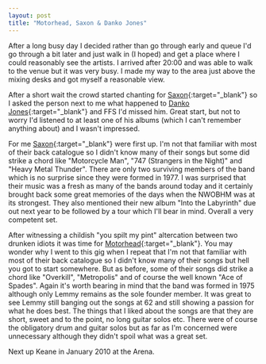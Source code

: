 ```yaml
---
layout: post
title: "Motorhead, Saxon & Danko Jones"
---
```


After a long busy day I decided rather than go through early and queue I'd go through a bit later and just walk in (I hoped) and get a place where I 
could reasonably see the artists. I arrived after 20:00 and was able to walk to the venue but it was very busy. I made my way to the area just above 
the mixing desks and got myself a reasonable view.

After a short wait the crowd started chanting for [Saxon](http://www.saxon747.com){:target="_blank"} so I asked the person next to me what happened to 
[Danko Jones](http://www.dankojones.com){:target="_blank"} and FFS I'd missed him. Great start, but not to worry I'd listened to at least one of his 
albums (which I can't remember anything about) and I wasn't impressed.

For me [Saxon](http://www.saxon747.com){:target="_blank"} were first up. I'm not that familiar with most of their back catalogue so I didn't know many 
of their songs but some did strike a chord like "Motorcycle Man", "747 (Strangers in the Night)" and "Heavy Metal Thunder". There are only two surviving 
members of the band which is no surprise since they were formed in 1977. I was surprised that their music was a fresh as many of the bands around today 
and it certainly brought back some great memories of the days when the NWOBHM was at its strongest. They also mentioned their new album "Into the 
Labyrinth" due out next year to be followed by a tour which I'll bear in mind. Overall a very competent set.

After witnessing a childish "you spilt my pint" altercation between two drunken idiots it was time for 
[Motorhead](http://www.imotorhead.com){:target="_blank"}. You may wonder why I went to this gig when I repeat that I'm not that familiar with most of 
their back catalogue so I didn't know many of their songs but hell you got to start somewhere. But as before, some of their songs did strike a chord 
like "Overkill", "Metropolis" and of course the well known "Ace of Spades". Again it's worth bearing in mind that the band was formed in 1975 although 
only Lemmy remains as the sole founder member. It was great to see Lemmy still banging out the songs at 62 and still showing a passion for what he does 
best. The things that I liked about the songs are that they are short, sweet and to the point, no long guitar solos etc. There were of course the 
obligatory drum and guitar solos but as far as I'm concerned were unnecessary although they didn't spoil what was a great set.

Next up Keane in January 2010 at the Arena.